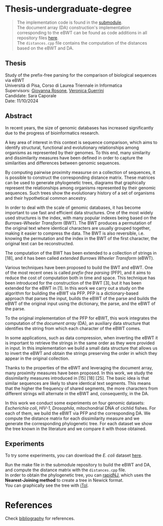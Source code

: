 # Thesis-undergraduate-degree

> The implementation code is found in the [submodule](https://github.com/SaraCaporale/PFP-eBWT). \
> The document array (DA) construction's implementation corresponding to the eBWT can be found as code additions in all repository files [here](https://github.com/SaraCaporale/PFP-eBWT/commit/a8c2eabad520b9cba52cbdda5b1f1183f0aa7f87). \
> The `distances.cpp` file contains the computation of the distances based on the eBWT and DA.

## Thesis 

Study of the prefix-free parsing for the comparison of biological sequences via eBWT \
Università di Pisa, Corso di Laurea Triennale in Informatica \
Supervisors: [Giovanna Rosone](https://github.com/giovannarosone), [Veronica Guerrini](https://github.com/veronicaguerrini) \
Candidate: Sara Caporale \
Date: 11/10/2024

## Abstract

In recent years, the size of genomic databases has increased significantly due to the progress of bioinformatics research.

A key area of interest in this context is sequence comparison, which aims to identify structural, functional and evolutionary relationships among organisms as represented by their genomes. To this end, many similarity and dissimilarity measures have been defined in order to capture the similarities and differences between genomic sequences. 

By computing pairwise proximity measurse on a collection of sequences, it is possible to construct the corresponding distance matrix. These matrices can be used to generate phylogenetic trees, diagrams that graphically represent the relationships among organisms represented by their genomic sequences. Such trees show the evolutionary history of a set of organisms and their hypothetical common ancestry.

In order to deal with the scale of genomic databases, it has become important to use fast and efficient data structures. One of the most widely used structures is the index, with many popular indexes being based on the _Burrows-Wheeler Transform_ (BWT). The BWT produces a permutation of the original text where identical characters are usually grouped together, making it easier to compress the data. The BWT is also reversible, i.e. knowing the permutation and the index in the BWT of the first character, the original text can be reconstructed.

The computation of the BWT has been extended to a collection of strings in [18], and it has been called _extended Burrows Wheeler Transform_ (eBWT).

Various techniques have been proposed to build the BWT and eBWT. One of the most recent ones is called _prefix-free parsing_ (PFP), and it aims to reduce the cost of computation both in time and space. This technique has been introduced for the construction of the BWT [3], but it has been extended for the eBWT in [1]. In this work we carry out a study on the algorithm for building the eBWT via PFP. PFP is a dictionary-based approach that parses the input, builds the eBWT of the parse and builds the eBWT of the original input using the dictionary, the parse, and the eBWT of the parse.

To the original implementation of the PFP for eBWT, this work integrates the computation of the _document array_ (DA), an auxiliary data structure that identifies the string from which each character of the eBWT comes. 

In some applications, such as data compression, when inverting the eBWT it is important to retrieve the strings in the same order as they were provided in input. In this implementation we build a small data structure that allows us to invert the eBWT and obtain the strings preserving the order in which they appear in the original collection.

Thanks to the properties of the eBWT and leveraging the document array, many proximity measures have been proposed. In this work, we study the dissimilarity measures introduced in [15] [18] [25]. The basic idea is that similar sequences are likely to share identical text segments. This means that the higher the frequency of shared segments, the more characters from different strings will alternate in the eBWT and, consequently, in the DA.

In this work we conduct some experiments on four genomic datasets: _Escherichia coli_, _HIV-1_, _Drosophila_, mitochondrial DNA of cichlid fishes. For each of them, we build the eBWT via PFP and the corresponding DA. We compute the distance matrix for each dissimilarity measure and we generate the corresponding phylogenetic tree. For each dataset we show the tree known in the literature and we compare it with those obtained.

## Experiments

To try some experiments, you can download the _E. coli_ dataset [here](https://afproject.org/app/benchmark/genome/std/assembled/ecoli/dataset/). 

Run the make file in the submodule repository to build the eBWT and DA, and compute the distance matrix with the `distances.cpp` file. \
In order to obtain the phylogenetic tree, you can [rapidNJ](https://github.com/somme89/rapidNJ), which uses the **Nearest-Joining method** to create a tree in Newick format. \
You can graphically see the tree with [iTol](https://itol.embl.de/).

# References

Check [bibliography](https://github.com/SaraCaporale/Thesis-undergraduate-degree/blob/main/Bibliografia_tesi.pdf) for references.
